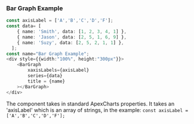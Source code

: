 ### Bar Graph Example
``` ts
const axisLabel = ['A','B','C','D','F'];
const data= [
    { name: 'Smith', data: [1, 2, 3, 4, 1] },
    { name: 'Jason', data: [2, 5, 1, 6, 9] },
    { name: 'Suzy', data: [2, 5, 2, 1, 1] },
  ];
const name="Bar Graph Example";
<div style={{width:"100%", height:"300px"}}>
    <BarGraph 
        xaxisLabels={axisLabel}
        series={data}
        title = {name}
    ></BarGraph>
</div>
```

The component takes in standard ApexCharts properties.
It takes an 'axisLabel' which is an array of strings, in the example: 
`const axisLabel = ['A','B','C','D','F'];`